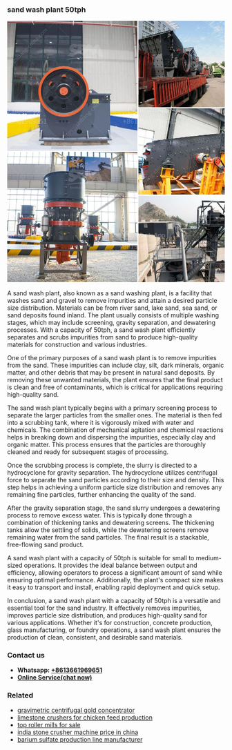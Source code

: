 <h3>sand wash plant 50tph</h3><img src='1703042458.jpg' alt=''><p>A sand wash plant, also known as a sand washing plant, is a facility that washes sand and gravel to remove impurities and attain a desired particle size distribution. Materials can be from river sand, lake sand, sea sand, or sand deposits found inland. The plant usually consists of multiple washing stages, which may include screening, gravity separation, and dewatering processes. With a capacity of 50tph, a sand wash plant efficiently separates and scrubs impurities from sand to produce high-quality materials for construction and various industries.</p><p>One of the primary purposes of a sand wash plant is to remove impurities from the sand. These impurities can include clay, silt, dark minerals, organic matter, and other debris that may be present in natural sand deposits. By removing these unwanted materials, the plant ensures that the final product is clean and free of contaminants, which is critical for applications requiring high-quality sand.</p><p>The sand wash plant typically begins with a primary screening process to separate the larger particles from the smaller ones. The material is then fed into a scrubbing tank, where it is vigorously mixed with water and chemicals. The combination of mechanical agitation and chemical reactions helps in breaking down and dispersing the impurities, especially clay and organic matter. This process ensures that the particles are thoroughly cleaned and ready for subsequent stages of processing.</p><p>Once the scrubbing process is complete, the slurry is directed to a hydrocyclone for gravity separation. The hydrocyclone utilizes centrifugal force to separate the sand particles according to their size and density. This step helps in achieving a uniform particle size distribution and removes any remaining fine particles, further enhancing the quality of the sand.</p><p>After the gravity separation stage, the sand slurry undergoes a dewatering process to remove excess water. This is typically done through a combination of thickening tanks and dewatering screens. The thickening tanks allow the settling of solids, while the dewatering screens remove remaining water from the sand particles. The final result is a stackable, free-flowing sand product.</p><p>A sand wash plant with a capacity of 50tph is suitable for small to medium-sized operations. It provides the ideal balance between output and efficiency, allowing operators to process a significant amount of sand while ensuring optimal performance. Additionally, the plant's compact size makes it easy to transport and install, enabling rapid deployment and quick setup.</p><p>In conclusion, a sand wash plant with a capacity of 50tph is a versatile and essential tool for the sand industry. It effectively removes impurities, improves particle size distribution, and produces high-quality sand for various applications. Whether it's for construction, concrete production, glass manufacturing, or foundry operations, a sand wash plant ensures the production of clean, consistent, and desirable sand materials.</p><h3>Contact us</h3><ul><li><strong>Whatsapp:&nbsp;<a href="https://wa.me/8613661969651">+8613661969651</a></strong></li><li><a href="https://swt.shibang-china.com/?git&amp;zhl&amp;sand wash plant 50tph"><strong>Online Service(chat now)</strong></a></li></ul><h3>Related</h3><ul><li><a href='gravimetric centrifugal gold concentrator.md'>gravimetric centrifugal gold concentrator</a></li><li><a href='limestone crushers for chicken feed production.md'>limestone crushers for chicken feed production</a></li><li><a href='top roller mills for sale.md'>top roller mills for sale</a></li><li><a href='india stone crusher machine price in china.md'>india stone crusher machine price in china</a></li><li><a href='barium sulfate production line manufacturer.md'>barium sulfate production line manufacturer</a></li></ul>